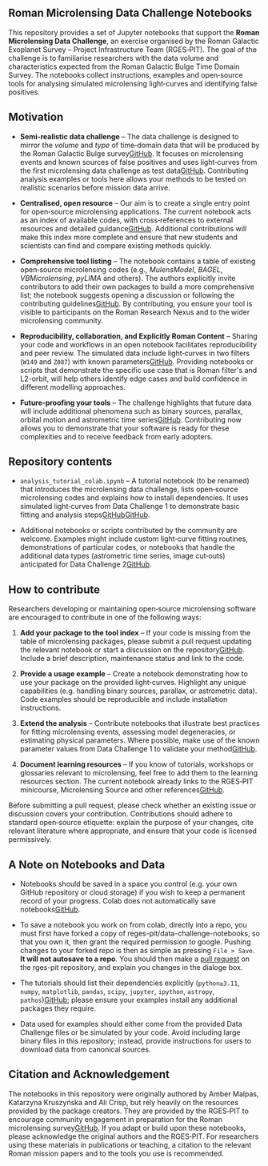 ## Roman Microlensing Data Challenge Notebooks

This repository provides a set of Jupyter notebooks that support the **Roman Microlensing Data Challenge**, an exercise organised by the Roman Galactic Exoplanet Survey – Project Infrastructure Team (RGES‑PIT). The goal of the challenge is to familiarise researchers with the data volume and characteristics expected from the Roman Galactic Bulge Time Domain Survey. The notebooks collect instructions, examples and open‑source tools for analysing simulated microlensing light‑curves and identifying false positives.

## Motivation

-   **Semi‑realistic data challenge** – The data challenge is designed to mirror the _volume_ and _type_ of time‑domain data that will be produced by the Roman Galactic Bulge survey[GitHub](https://github.com/AmberLee2427/data-challenge-notebooks/blob/main/analysis_tutorial_colab.ipynb#L211-L219). It focuses on microlensing events and known sources of false positives and uses light‑curves from the first microlensing data challenge as test data[GitHub](https://github.com/AmberLee2427/data-challenge-notebooks/blob/main/analysis_tutorial_colab.ipynb#L225-L228). Contributing analysis examples or tools here allows your methods to be tested on realistic scenarios before mission data arrive.
    
-   **Centralised, open resource** – Our aim is to create a single entry point for open‑source microlensing applications. The current notebook acts as an index of available codes, with cross‑references to external resources and detailed guidance[GitHub](https://github.com/AmberLee2427/data-challenge-notebooks/blob/main/analysis_tutorial_colab.ipynb#L219-L222). Additional contributions will make this index more complete and ensure that new students and scientists can find and compare existing methods quickly.
    
-   **Comprehensive tool listing** – The notebook contains a table of existing open‑source microlensing codes (e.g., _MulensModel_, _BAGEL_, _VBMicrolensing_, _pyLIMA_ and others). The authors explicitly invite contributors to add their own packages to build a more comprehensive list; the notebook suggests opening a discussion or following the contributing guidelines[GitHub](https://github.com/AmberLee2427/data-challenge-notebooks/blob/main/analysis_tutorial_colab.ipynb#L260-L266). By contributing, you ensure your tool is visible to participants on the Roman Research Nexus and to the wider microlensing community.
    
-   **Reproducibility, collaboration, and Explicitly Roman Content** – Sharing your code and workflows in an open notebook facilitates reproducibility and peer review. The simulated data include light‑curves in two filters (`W149` and `Z087`) with known parameters[GitHub](https://github.com/AmberLee2427/data-challenge-notebooks/blob/main/analysis_tutorial_colab.ipynb#L225-L228). Providing notebooks or scripts that demonstrate the specific use case that is Roman filter's and L2-orbit, will help others identify edge cases and build confidence in different modelling approaches.
    
-   **Future‑proofing your tools** – The challenge highlights that future data will include additional phenomena such as binary sources, parallax, orbital motion and astrometric time series[GitHub](https://github.com/AmberLee2427/data-challenge-notebooks/blob/main/analysis_tutorial_colab.ipynb#L241-L245). Contributing now allows you to demonstrate that your software is ready for these complexities and to receive feedback from early adopters.
    

## Repository contents

-   `analysis_tutorial_colab.ipynb` – A tutorial notebook (to be renamed) that introduces the microlensing data challenge, lists open‑source microlensing codes and explains how to install dependencies. It uses simulated light‑curves from Data Challenge 1 to demonstrate basic fitting and analysis steps[GitHub](https://github.com/AmberLee2427/data-challenge-notebooks/blob/main/analysis_tutorial_colab.ipynb#L211-L219)[GitHub](https://github.com/AmberLee2427/data-challenge-notebooks/blob/main/analysis_tutorial_colab.ipynb#L225-L228).
    
-   Additional notebooks or scripts contributed by the community are welcome. Examples might include custom light‑curve fitting routines, demonstrations of particular codes, or notebooks that handle the additional data types (astrometric time series, image cut‑outs) anticipated for Data Challenge 2[GitHub](https://github.com/AmberLee2427/data-challenge-notebooks/blob/main/analysis_tutorial_colab.ipynb#L241-L245).
    

## How to contribute

Researchers developing or maintaining open‑source microlensing software are encouraged to contribute in one of the following ways:

1.  **Add your package to the tool index** – If your code is missing from the table of microlensing packages, please submit a pull request updating the relevant notebook or start a discussion on the repository[GitHub](https://github.com/rges-pit/data-challenge-notebooks/blob/main/analysis_tutorial_colab.ipynb#L260-L266). Include a brief description, maintenance status and link to the code.
    
2.  **Provide a usage example** – Create a notebook demonstrating how to use your package on the provided light‑curves. Highlight any unique capabilities (e.g. handling binary sources, parallax, or astrometric data). Code examples should be reproducible and include installation instructions.
    
3.  **Extend the analysis** – Contribute notebooks that illustrate best practices for fitting microlensing events, assessing model degeneracies, or estimating physical parameters. Where possible, make use of the known parameter values from Data Challenge 1 to validate your method[GitHub](https://github.com/rges-pit/data-challenge-notebooks/blob/main/analysis_tutorial_colab.ipynb#L225-L228).
    
4.  **Document learning resources** – If you know of tutorials, workshops or glossaries relevant to microlensing, feel free to add them to the learning resources section. The current notebook already links to the RGES‑PIT minicourse, Microlensing Source and other references[GitHub](https://github.com/rges-pit/data-challenge-notebooks/blob/main/analysis_tutorial_colab.ipynb#L268-L290).
    

Before submitting a pull request, please check whether an existing issue or discussion covers your contribution. Contributions should adhere to standard open‑source etiquette: explain the purpose of your changes, cite relevant literature where appropriate, and ensure that your code is licensed permissively.

## A Note on Notebooks and Data

-   Notebooks should be saved in a space you control (e.g. your own GitHub repository or cloud storage) if you wish to keep a permanent record of your progress. Colab does not automatically save notebooks[GitHub](https://github.com/reges-pit/data-challenge-notebooks/blob/main/analysis_tutorial_colab.ipynb#L25-L32).

-   To save a notebook you work on from colab, directly into a repo, you must first have forked a copy of reges-pit/data-challenge-notebooks, so that you own it, then grant the required permission to google. Pushing changes to your forked repo is then as simple as pressing `File > Save`. **It will not autosave to a repo**. You should then make a [pull request]([https://www.youtube.com/watch?v=nCKdihvneS0](https://docs.github.com/en/pull-requests/collaborating-with-pull-requests/proposing-changes-to-your-work-with-pull-requests/creating-a-pull-request)) on the rges-pit repository, and explain you changes in the dialoge box.
    
-   The tutorials should list their dependencies explicitly (`python≥3.11`, `numpy`, `matplotlib`, `pandas`, `scipy`, `jupyter`, `ipython`, `astropy`, `pathos`)[GitHub](https://github.com/rges-pit/data-challenge-notebooks/blob/main/analysis_tutorial_colab.ipynb#L25-L44); please ensure your examples install any additional packages they require.
    
-   Data used for examples should either come from the provided Data Challenge files or be simulated by your code. Avoid including large binary files in this repository; instead, provide instructions for users to download data from canonical sources.
    

## Citation and Acknowledgement

The notebooks in this repository were originally authored by Amber Malpas, Katarzyna Kruszyńska and Ali Crisp, but rely heavily on the resources provided by the package creators. They are provided by the RGES‑PIT to encourage community engagement in preparation for the Roman microlensing survey[GitHub](https://github.com/rges-pit/data-challenge-notebooks/blob/main/analysis_tutorial_colab.ipynb#L211-L219). If you adapt or build upon these notebooks, please acknowledge the original authors and the RGES‑PIT. For researchers using these materials in publications or teaching, a citation to the relevant Roman mission papers and to the tools you use is recommended.
